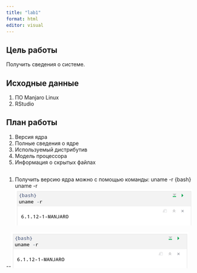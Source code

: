 ```yaml
---
title: "lab1"
format: html
editor: visual
---
```


## Цель работы 
Получить сведения о системе.

## Исходные данные
1. ПО Manjaro Linux
2. RStudio

## План работы
1. Версия ядра
2. Полные сведения о ядре
3. Используемый дистрибутив
4. Модель процессора
5. Информация о скрытых файлах


##

1. Получить версию ядра можно с помощью команды: uname -r
{bash}
uname -r
![Иллюстрация к проекту](https://github.com/Smipos/Sistemi_auth_and_defend/blob/main/img_lab1/uname_r.png)


--<img src=" img_lab1/uname_r.png ">


